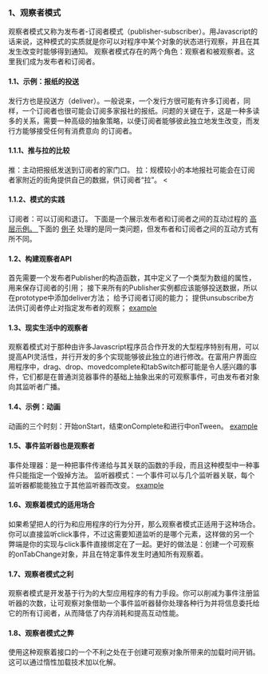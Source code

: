 <h3> 1、观察者模式</h3>
观察者模式又称为发布者-订阅者模式（publisher-subscriber）。用Javascript的话来说，这种模式的实质就是你可以对程序中某个对象的状态进行观察，并且在其发生改变时能够得到通知。
观察者模式存在的两个角色：观察者和被观察者。这里我们成为发布者和订阅者。
<h4>1.1、示例：报纸的投送</h4>
发行方也是投送方（deliver）。一般说来，一个发行方很可能有许多订阅者，同样，一个订阅者也很可能会订阅多家报社的报纸。问题的关键在于，这是一种多读多的关系，需要一种高级的抽象策略，以便订阅者能够彼此独立地发生改变，而发行方能够接受任何有消费意向 的订阅者。
<h4>1.1.1、推与拉的比较</h4>
推：主动把报纸发送到订阅者的家门口。
拉：规模较小的本地报社可能会在订阅者家附近的街角提供自己的数据，供订阅者“拉”。
<<h4>1.1.2、模式的实践</h4>
订阅者：可以订阅和退订。
下面是一个展示发布者和订阅者之间的互动过程的
<a href="https://github.com/wchaowu/javascript-code/blob/master/JavaScript-Design-Patterns/The-Observer-Pattern/1%20-%20Sellsian%20approach.js">
高层示例。
</a>
下面的
<a href="https://github.com/wchaowu/javascript-code/blob/master/JavaScript-Design-Patterns/The-Observer-Pattern/2%20-%20Newspapers%20and%20subscribers.js">
例子</a>
处理的是同一类问题，但发布者和订阅者之间的互动方式有所不同。
<h4>1.2、构建观察者API</h4>
首先需要一个发布者Publisher的构造函数，其中定义了一个类型为数组的属性，用来保存订阅者的引用；
接下来所有的Publisher实例都应该能够投送数据，所以在prototype中添加deliver方法；
给予订阅者订阅的能力；
提供unsubscribe方法供订阅者停止对指定发布者的观察；
<a href="https://github.com/wchaowu/javascript-code/blob/master/JavaScript-Design-Patterns/The-Observer-Pattern/3%20-%20Building%20an%20observer%20API.js">
example
</a>
<h4>1.3、现实生活中的观察者</h4>
观察着模式对于那种由许多Javascript程序员合作开发的大型程序特别有用，可以提高API灵活性，并行开发的多个实现能够彼此独立的进行修改。在富用户界面应用程序中，drag、drop、movedcomplete和tabSwitch都可能是令人感兴趣的事件，它们都是在普通浏览器事件的基础上抽象出来的可观察事件，可由发布者对象向其监听者广播。
<h4>1.4、示例：动画</h4>
动画的三个时刻：开始onStart，结束onComplete和进行中onTween。
<a href="https://github.com/wchaowu/javascript-code/blob/master/JavaScript-Design-Patterns/The-Observer-Pattern/4%20-%20Animation%20example.js">
example
</a>
<h4>1.5、事件监听器也是观察者</h4>
事件处理器：是一种把事件传递给与其关联的函数的手段，而且这种模型中一种事件只能指定一个毁掉方法。
监听器模式：一个事件可以与几个监听器关联，每个监听器都能能独立于其他监听器而改变。
<a href="https://github.com/wchaowu/javascript-code/blob/master/JavaScript-Design-Patterns/The-Observer-Pattern/5%20-%20Event%20listeners%20are%20also%20observers.js">
example
</a>
<h4>1.6、观察着模式的适用场合</h4>
如果希望把人的行为和应用程序的行为分开，那么观察者模式正适用于这种场合。你可以直接监听click事件，不过这需要知道监听的是哪个元素，这样做的另一个弊端是你的实现与click事件直接绑定在了一起。更好的做法是：创建一个可观察的onTabChange对象，并且在特定事件发生时通知所有观察着。
<h4>1.7、观察者模式之利</h4>
观察者模式是开发基于行为的大型应用程序的有力手段。你可以削减为事件注册监听器的次数，让可观察对象借助一个事件监听器替你处理各种行为并将信息委托给它的所有订阅者，从而降低了内存消耗和提高互动性能。
<h4>1.8、观察者模式之弊</h4>
使用这种观察着接口的一个不利之处在于创建可观察对象所带来的加载时间开销。这可以通过惰性加载技术加以化解。